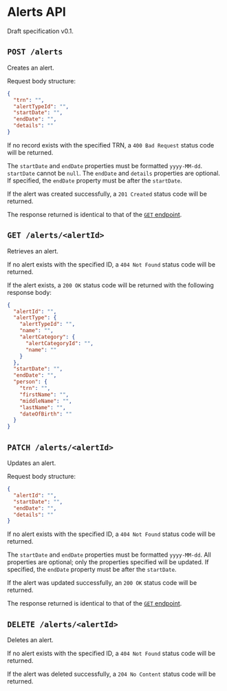 # Alerts API

Draft specification v0.1.


## `POST /alerts`

Creates an alert.

Request body structure:
```json
{
  "trn": "",
  "alertTypeId": "",
  "startDate": "",
  "endDate": "",
  "details": ""
}
```

If no record exists with the specified TRN, a `400 Bad Request` status code will be returned.

The `startDate` and `endDate` properties must be formatted `yyyy-MM-dd`.
`startDate` cannot be `null`.
The `endDate` and `details` properties are optional.
If specified, the `endDate` property must be after the `startDate`.

If the alert was created successfully, a `201 Created` status code will be returned.

The response returned is identical to that of the [`GET` endpoint](#get-alertsalertid).


## `GET /alerts/<alertId>`

Retrieves an alert.

If no alert exists with the specified ID, a `404 Not Found` status code will be returned.

If the alert exists, a `200 OK` status code will be returned with the following response body:

```json
{
  "alertId": "",
  "alertType": {
    "alertTypeId": "",
    "name": "",
    "alertCategory": {
      "alertCategoryId": "",
      "name": ""
    }
  },
  "startDate": "",
  "endDate": "",
  "person": {
    "trn": "",
    "firstName": "",
    "middleName": "",
    "lastName": "",
    "dateOfBirth": ""
  }
}
```


## `PATCH /alerts/<alertId>`

Updates an alert.

Request body structure:
```json
{
  "alertId": "",
  "startDate": "",
  "endDate": "",
  "details": ""
}
```

If no alert exists with the specified ID, a `404 Not Found` status code will be returned.

The `startDate` and `endDate` properties must be formatted `yyyy-MM-dd`.
All properties are optional; only the properties specified will be updated.
If specified, the `endDate` property must be after the `startDate`.

If the alert was updated successfully, an `200 OK` status code will be returned.

The response returned is identical to that of the [`GET` endpoint](#get-alertsalertid).


## `DELETE /alerts/<alertId>`

Deletes an alert.

If no alert exists with the specified ID, a `404 Not Found` status code will be returned.

If the alert was deleted successfully, a `204 No Content` status code will be returned.
